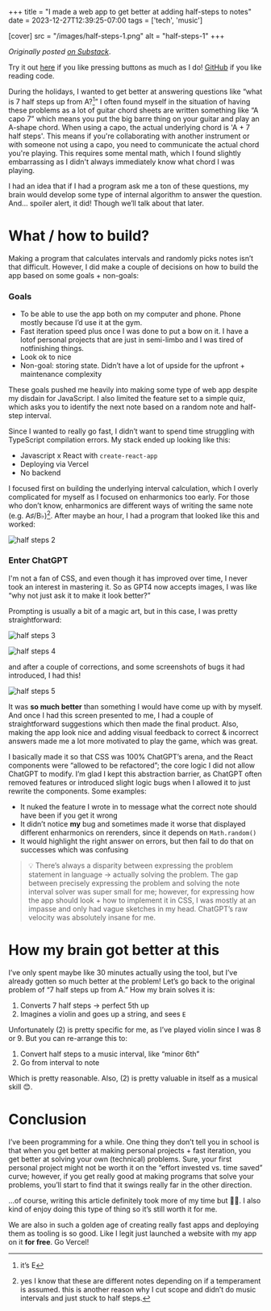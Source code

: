 +++
title = "I made a web app to get better at adding half-steps to notes"
date = 2023-12-27T12:39:25-07:00
tags = ['tech', 'music']

[cover]
src = "/images/half-steps-1.png"
alt = "half-steps-1"
+++

_Originally posted [on Substack](https://stephenjayakar.substack.com/p/i-made-a-web-app-to-get-better-at?r=1pf9f2&utm_medium=ios&utm_campaign=post&triedRedirect=true)_.

Try it out [here](https://music-math.vercel.app/) if you like pressing buttons as much as I do! [GitHub](https://github.com/stephenjayakar/music-math) if you like reading code.

During the holidays, I wanted to get better at answering questions like “what is 7 half steps up from A?[^1]” I often found myself in the situation of having these problems as a lot of guitar chord sheets are written something like “A capo 7” which means you put the big barre thing on your guitar and play an A-shape chord. When using a capo, the actual underlying chord is 'A + 7 half steps'. This means if you're collaborating with another instrument or with someone not using a capo, you need to communicate the actual chord you're playing. This requires some mental math, which I found slightly embarrassing as I didn't always immediately know what chord I was playing.

I had an idea that if I had a program ask me a ton of these questions, my brain would develop some type of internal algorithm to answer the question. And… spoiler alert, it did! Though we’ll talk about that later.

# What / how to build?

Making a program that calculates intervals and randomly picks notes isn’t that difficult. However, I did make a couple of decisions on how to build the app based on some goals + non-goals:

### Goals

- To be able to use the app both on my computer and phone. Phone mostly because I’d use it at the gym.
- Fast iteration speed plus once I was done to put a bow on it. I have a lotof personal projects that are just in semi-limbo and I was tired of notfinishing things.
- Look ok to nice
- Non-goal: storing state. Didn’t have a lot of upside for the upfront + maintenance complexity

These goals pushed me heavily into making some type of web app despite my disdain for JavaScript. I also limited the feature set to a simple quiz, which asks you to identify the next note based on a random note and half-step interval.

Since I wanted to really go fast, I didn’t want to spend time struggling with TypeScript compilation errors. My stack ended up looking like this:
- Javascript x React with `create-react-app`
- Deploying via Vercel
- No backend

I focused first on building the underlying interval calculation, which I overly complicated for myself as I focused on enharmonics too early. For those who don’t know, enharmonics are different ways of writing the same note (e.g. A♯/B♭)[^2]. After maybe an hour, I had a program that looked like this and worked:

![half steps 2](/images/half-steps-2.jpg)

### Enter ChatGPT

I'm not a fan of CSS, and even though it has improved over time, I never took an interest in mastering it. So as GPT4 now accepts images, I was like “why not just ask it to make it look better?”

Prompting is usually a bit of a magic art, but in this case, I was pretty straightforward:

![half steps 3](/images/half-steps-3.jpg)

![half steps 4](/images/half-steps-4.webp)

and after a couple of corrections, and some screenshots of bugs it had introduced, I had this!

![half steps 5](/images/half-steps-5.png)

It was **so much better** than something I would have come up with by myself. And once I had this screen presented to me, I had a couple of straightforward suggestions which then made the final product. Also, making the app look nice and adding visual feedback to correct & incorrect answers made me a lot more motivated to play the game, which was great.

I basically made it so that CSS was 100% ChatGPT’s arena, and the React components were “allowed to be refactored”; the core logic I did not allow ChatGPT to modify. I’m glad I kept this abstraction barrier, as ChatGPT often removed features or introduced slight logic bugs when I allowed it to just rewrite the components. Some examples:
- It nuked the feature I wrote in to message what the correct note should have been if you get it wrong
- It didn’t notice **my** bug and sometimes made it worse that displayed different enharmonics on rerenders, since it depends on `Math.random()`
- It would highlight the right answer on errors, but then fail to do that on successes which was confusing

> 💡 There’s always a disparity between expressing the problem statement in language → actually solving the problem. The gap between precisely expressing the problem and solving the note interval solver was super small for me; however, for expressing how the app should look + how to implement it in CSS, I was mostly at an impasse and only had vague sketches in my head. ChatGPT’s raw velocity was absolutely insane for me.

# How my brain got better at this

I’ve only spent maybe like 30 minutes actually using the tool, but I’ve already gotten so much better at the problem! Let’s go back to the original problem of “7 half steps up from A.” How my brain solves it is:
1. Converts 7 half steps → perfect 5th up
2. Imagines a violin and goes up a string, and sees `E`

Unfortunately (2) is pretty specific for me, as I’ve played violin since I was 8 or 9. But you can re-arrange this to:

1. Convert half steps to a music interval, like “minor 6th”
2. Go from interval to note

Which is pretty reasonable. Also, (2) is pretty valuable in itself as a musical skill 😊.

# Conclusion

I’ve been programming for a while. One thing they don’t tell you in school is that when you get better at making personal projects + fast iteration, you get better at solving your own (technical) problems. Sure, your first personal project might not be worth it on the “effort invested vs. time saved” curve; however, if you get really good at making programs that solve your problems, you’ll start to find that it swings really far in the other direction.

…of course, writing this article definitely took more of my time but 🤷‍♂️. I also kind of enjoy doing this type of thing so it’s still worth it for me.

We are also in such a golden age of creating really fast apps and deploying them as tooling is so good. Like I legit just launched a website with my app on it **for free**. Go Vercel!

[^1]: it’s E
[^2]: yes I know that these are different notes depending on if a temperament is assumed. this is another reason why I cut scope and didn’t do music intervals and just stuck to half steps.
